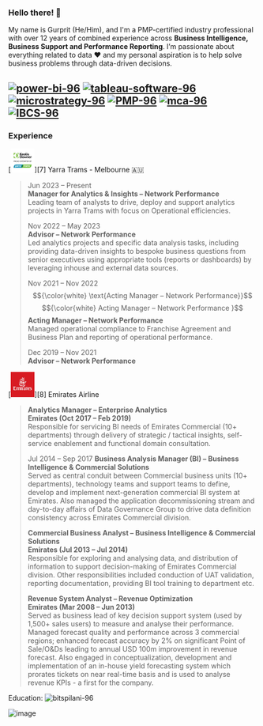 ### Hello there! 👋  

My name is Gurprit (He/Him), and I'm a PMP-certified industry professional with over 12 years of combined experience across **Business Intelligence, Business Support and Performance Reporting**. I’m passionate about everything related to data ♥️  and my personal aspiration is to help solve business problems through data-driven decisions.

[![power-bi-96](https://github.com/user-attachments/assets/e60875ad-ee83-48ad-8f2e-68eca2ae8fea "Proficient in Power BI")][1]
[![tableau-software-96](https://github.com/user-attachments/assets/f597f4b7-3aca-4f0b-86cd-b7e7c914cb04 "Proficient in Tableau")][2]
[![microstrategy-96](https://github.com/user-attachments/assets/f9b5aeec-c1e8-43f7-8d4b-86bb01a89605 "Proficient in MicroStrategy")][3]
[![PMP-96](https://github.com/user-attachments/assets/20901846-0149-406c-87f9-f05acb4e4dec "Project Management Professional")][4]
[![mca-96](https://github.com/user-attachments/assets/2e71a7bf-4193-4f93-8b86-a60b26899792 "Microsoft Certified Data Analyst")][5]
[![IBCS-96](https://github.com/user-attachments/assets/aac047bb-3954-49b8-9588-a19d710759e5 "IBCS Certified Analyst")][6]
---

### **Experience**  

[<img src="https://github.com/G-S-LTU/G-S-LTU/blob/main/YarraTrams-96.png" width="48" alt="Yarra Trams">][7]
  Yarra Trams - Melbourne 🇦🇺
 > Jun 2023 – Present   
 > **Manager for Analytics & Insights – Network Performance**   
 > Leading team of analysts to drive, deploy and support analytics projects in Yarra Trams with focus on Operational efficiencies.  
 >
 > Nov 2022 – May 2023  
 > **Advisor – Network Performance**  
 > Led analytics projects and specific data analysis tasks, including providing data-driven insights to bespoke business questions from senior executives using appropriate tools (reports or dashboards) by leveraging inhouse and external data sources.
 >
 > Nov 2021 – Nov 2022  
 > $${\color{white} \text{Acting Manager – Network Performance}}$$
 > $${\color{white} Acting Manager – Network Performance }$$
 > **Acting Manager – Network Performance**  
 > Managed operational compliance to Franchise Agreement and Business Plan and reporting of operational performance.
 >
 > Dec 2019 – Nov 2021  
 > **Advisor – Network Performance**   
  
  
[<img src="https://github.com/G-S-LTU/G-S-LTU/blob/main/emirates-airlines1768.jpg" width="48" alt="Emirates">][8]
 Emirates Airline  
 > **Analytics Manager – Enterprise Analytics**  
 > **Emirates (Oct 2017 – Feb 2019)**  
 > Responsible for servicing BI needs of Emirates Commercial (10+ departments) through delivery of strategic / tactical insights, self-service enablement and functional domain consultation.
 > 
 > 
 > Jul 2014 – Sep 2017
 > **Business Analysis Manager (BI) – Business Intelligence & Commercial Solutions**  
 > Served as central conduit between Commercial business units (10+ departments), technology teams and support teams to define, develop and implement next-generation commercial BI system at Emirates. Also managed the application decommissioning stream and day-to-day affairs of Data Governance Group to drive data definition consistency across Emirates Commercial division.
 > 
 > **Commercial Business Analyst – Business Intelligence & Commercial Solutions**   
 > **Emirates (Jul 2013 – Jul 2014)**  
 > Responsible for exploring and analysing data, and distribution of information to support decision-making of Emirates Commercial division. Other responsibilities included conduction of UAT validation, reporting documentation, providing BI tool training to department etc.
 > 
 > **Revenue System Analyst – Revenue Optimization**  
 > **Emirates (Mar 2008 – Jun 2013)**  
 > Served as business lead of key decision support system (used by 1,500+ sales users) to measure and analyse their performance. Managed forecast quality and performance across 3 commercial regions; enhanced forecast accuracy by 2% on significant Point of Sale/O&Ds leading to annual USD 100m improvement in revenue forecast. Also engaged in conceptualization, development and implementation of an in-house yield forecasting system which prorates tickets on near real-time basis and is used to analyse revenue KPIs - a first for the company.  
 > 
Education:
![bitspilani-96](https://github.com/user-attachments/assets/f292f9a6-7764-476b-a423-8e1420e4f36b)


[1]: https://www.microsoft.com/en-us/power-platform/products/power-bi
[2]: https://www.tableau.com/
[3]: https://www.microstrategy.com/
[4]: https://www.ibcs.com/
[5]: https://yarratrams.com.au/
[6]: https://www.pmi.org/


![image](https://github.com/user-attachments/assets/5f4e949d-3367-4095-a136-1a0ff0412477)


<!--
**G-S-LTU/G-S-LTU** is a ✨ _special_ ✨ repository because its `README.md` (this file) appears on your GitHub profile.

Here are some ideas to get you started:

- 🔭 I’m currently working on ...
- 🌱 I’m currently learning ...
- 👯 I’m looking to collaborate on ...
- 🤔 I’m looking for help with ...
- 💬 Ask me about ...
- 📫 How to reach me: ...
- 😄 Pronouns: ...
- ⚡ Fun fact: ...
-->

